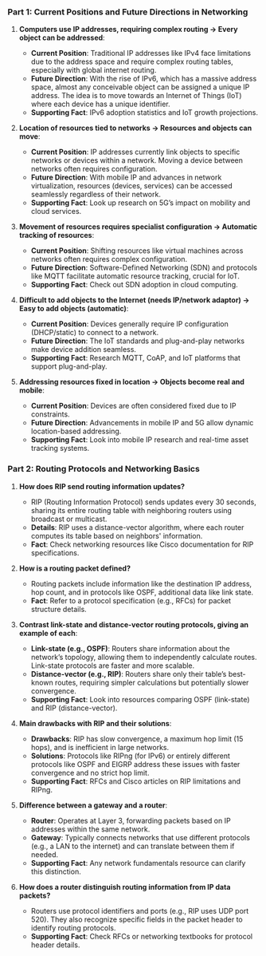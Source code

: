 ### Part 1: Current Positions and Future Directions in Networking

1. **Computers use IP addresses, requiring complex routing → Every object can be addressed**:
   - **Current Position**: Traditional IP addresses like IPv4 face limitations due to the address space and require complex routing tables, especially with global internet routing.
   - **Future Direction**: With the rise of IPv6, which has a massive address space, almost any conceivable object can be assigned a unique IP address. The idea is to move towards an Internet of Things (IoT) where each device has a unique identifier.
   - **Supporting Fact**: IPv6 adoption statistics and IoT growth projections.

2. **Location of resources tied to networks → Resources and objects can move**:
   - **Current Position**: IP addresses currently link objects to specific networks or devices within a network. Moving a device between networks often requires configuration.
   - **Future Direction**: With mobile IP and advances in network virtualization, resources (devices, services) can be accessed seamlessly regardless of their network.
   - **Supporting Fact**: Look up research on 5G’s impact on mobility and cloud services.

3. **Movement of resources requires specialist configuration → Automatic tracking of resources**:
   - **Current Position**: Shifting resources like virtual machines across networks often requires complex configuration.
   - **Future Direction**: Software-Defined Networking (SDN) and protocols like MQTT facilitate automatic resource tracking, crucial for IoT.
   - **Supporting Fact**: Check out SDN adoption in cloud computing.

4. **Difficult to add objects to the Internet (needs IP/network adaptor) → Easy to add objects (automatic)**:
   - **Current Position**: Devices generally require IP configuration (DHCP/static) to connect to a network.
   - **Future Direction**: The IoT standards and plug-and-play networks make device addition seamless.
   - **Supporting Fact**: Research MQTT, CoAP, and IoT platforms that support plug-and-play.

5. **Addressing resources fixed in location → Objects become real and mobile**:
   - **Current Position**: Devices are often considered fixed due to IP constraints.
   - **Future Direction**: Advancements in mobile IP and 5G allow dynamic location-based addressing.
   - **Supporting Fact**: Look into mobile IP research and real-time asset tracking systems.

### Part 2: Routing Protocols and Networking Basics

1. **How does RIP send routing information updates?**
   - RIP (Routing Information Protocol) sends updates every 30 seconds, sharing its entire routing table with neighboring routers using broadcast or multicast.
   - **Details**: RIP uses a distance-vector algorithm, where each router computes its table based on neighbors' information.
   - **Fact**: Check networking resources like Cisco documentation for RIP specifications.

2. **How is a routing packet defined?**
   - Routing packets include information like the destination IP address, hop count, and in protocols like OSPF, additional data like link state.
   - **Fact**: Refer to a protocol specification (e.g., RFCs) for packet structure details.

3. **Contrast link-state and distance-vector routing protocols, giving an example of each**:
   - **Link-state (e.g., OSPF)**: Routers share information about the network’s topology, allowing them to independently calculate routes. Link-state protocols are faster and more scalable.
   - **Distance-vector (e.g., RIP)**: Routers share only their table’s best-known routes, requiring simpler calculations but potentially slower convergence.
   - **Supporting Fact**: Look into resources comparing OSPF (link-state) and RIP (distance-vector).

4. **Main drawbacks with RIP and their solutions**:
   - **Drawbacks**: RIP has slow convergence, a maximum hop limit (15 hops), and is inefficient in large networks.
   - **Solutions**: Protocols like RIPng (for IPv6) or entirely different protocols like OSPF and EIGRP address these issues with faster convergence and no strict hop limit.
   - **Supporting Fact**: RFCs and Cisco articles on RIP limitations and RIPng.

5. **Difference between a gateway and a router**:
   - **Router**: Operates at Layer 3, forwarding packets based on IP addresses within the same network.
   - **Gateway**: Typically connects networks that use different protocols (e.g., a LAN to the internet) and can translate between them if needed.
   - **Supporting Fact**: Any network fundamentals resource can clarify this distinction.

6. **How does a router distinguish routing information from IP data packets?**
   - Routers use protocol identifiers and ports (e.g., RIP uses UDP port 520). They also recognize specific fields in the packet header to identify routing protocols.
   - **Supporting Fact**: Check RFCs or networking textbooks for protocol header details.